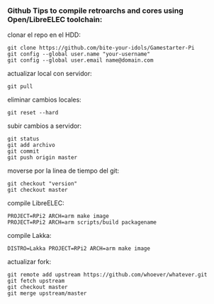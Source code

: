 ### Github Tips to compile retroarchs and cores using Open/LibreELEC toolchain:

clonar el repo en el HDD:

```
git clone https://github.com/bite-your-idols/Gamestarter-Pi
git config --global user.name "your-username"
git config --global user.email name@domain.com
```

actualizar local con servidor:
```
git pull
```

eliminar cambios locales:
```
git reset --hard
```

subir cambios a servidor:
```
git status
git add archivo
git commit
git push origin master
```

moverse por la linea de tiempo del git: 
```
git checkout "version"
git checkout master
```

compile LibreELEC:
```
PROJECT=RPi2 ARCH=arm make image
PROJECT=RPi2 ARCH=arm scripts/build packagename
```

compile Lakka: 
```
DISTRO=Lakka PROJECT=RPi2 ARCH=arm make image
```

actualizar fork: 
```
git remote add upstream https://github.com/whoever/whatever.git
git fetch upstream
git checkout master
git merge upstream/master
```
